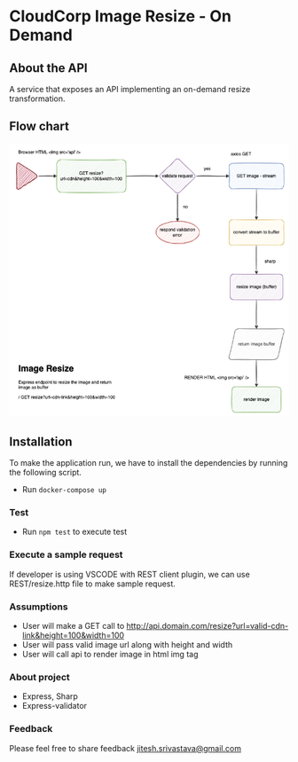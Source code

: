 # CloudCorp Image Resize - On Demand

## About the API
A service that exposes an API implementing an on-demand resize transformation.
## Flow chart
![Alt text](image-resizer.png "Image Resize")

## Installation

To make the application run, we have to install the dependencies by running the following script. 

- Run ``` docker-compose up ```

### Test
- Run ``` npm test ``` to execute test
### Execute a sample request
If developer is using VSCODE with REST client plugin, we can use REST/resize.http file to make sample request.

### Assumptions
- User will make a GET call to http://api.domain.com/resize?url=valid-cdn-link&height=100&width=100
- User will pass valid image url along with height and width
- User will call api to render image in html img tag

### About project
- Express, Sharp
- Express-validator
### Feedback
Please feel free to share feedback jitesh.srivastava@gmail.com
